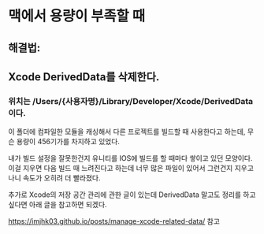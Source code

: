 맥에서 용량이 부족할 때
=

## 해결법: 
## Xcode DerivedData를 삭제한다. 
### 위치는 /Users/{사용자명}/Library/Developer/Xcode/DerivedData 이다.

이 폴더에 컴파일한 모듈을 캐싱해서 다른 프로젝트를 빌드할 때 사용한다고 하는데, 무슨 용량이 456기가를 차지하고 있었다.

내가 빌드 설정을 잘못한건지 유니티를 IOS에 빌드를 할 때마다 쌓이고 있던 모양이다. 
이걸 지우면 다음 빌드 때 느려진다고 하는데 너무 많은 파일이 있어서 그런건지 지우고 나니 속도가 오히려 더 빨라졌다.

추가로 Xcode의 저장 공간 관리에 관한 글이 있는데 DerivedData 말고도 정리를 하고 싶다면 아래 글을 참고하면 되겠다.

https://imjhk03.github.io/posts/manage-xcode-related-data/ 참고

